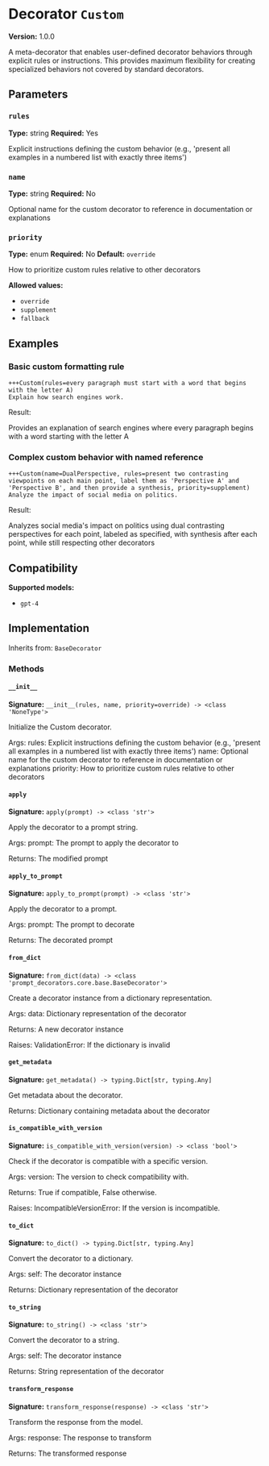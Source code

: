 # Decorator `Custom`

**Version:** 1.0.0

A meta-decorator that enables user-defined decorator behaviors through explicit rules or instructions. This provides maximum flexibility for creating specialized behaviors not covered by standard decorators.

## Parameters

### `rules`

**Type:** string
**Required:** Yes

Explicit instructions defining the custom behavior (e.g., 'present all examples in a numbered list with exactly three items')

### `name`

**Type:** string
**Required:** No

Optional name for the custom decorator to reference in documentation or explanations

### `priority`

**Type:** enum
**Required:** No
**Default:** `override`

How to prioritize custom rules relative to other decorators

**Allowed values:**

- `override`
- `supplement`
- `fallback`

## Examples

### Basic custom formatting rule

```
+++Custom(rules=every paragraph must start with a word that begins with the letter A)
Explain how search engines work.
```

Result:

Provides an explanation of search engines where every paragraph begins with a word starting with the letter A

### Complex custom behavior with named reference

```
+++Custom(name=DualPerspective, rules=present two contrasting viewpoints on each main point, label them as 'Perspective A' and 'Perspective B', and then provide a synthesis, priority=supplement)
Analyze the impact of social media on politics.
```

Result:

Analyzes social media's impact on politics using dual contrasting perspectives for each point, labeled as specified, with synthesis after each point, while still respecting other decorators

## Compatibility

**Supported models:**

- `gpt-4`

## Implementation

Inherits from: `BaseDecorator`

### Methods

#### `__init__`

**Signature:** `__init__(rules, name, priority=override) -> <class 'NoneType'>`

Initialize the Custom decorator.

Args:
    rules: Explicit instructions defining the custom behavior (e.g., 'present all examples in a numbered list with exactly three items')
    name: Optional name for the custom decorator to reference in documentation or explanations
    priority: How to prioritize custom rules relative to other decorators

#### `apply`

**Signature:** `apply(prompt) -> <class 'str'>`

Apply the decorator to a prompt string.

Args:
    prompt: The prompt to apply the decorator to


Returns:
    The modified prompt

#### `apply_to_prompt`

**Signature:** `apply_to_prompt(prompt) -> <class 'str'>`

Apply the decorator to a prompt.

Args:
    prompt: The prompt to decorate

Returns:
    The decorated prompt

#### `from_dict`

**Signature:** `from_dict(data) -> <class 'prompt_decorators.core.base.BaseDecorator'>`

Create a decorator instance from a dictionary representation.

Args:
    data: Dictionary representation of the decorator

Returns:
    A new decorator instance

Raises:
    ValidationError: If the dictionary is invalid

#### `get_metadata`

**Signature:** `get_metadata() -> typing.Dict[str, typing.Any]`

Get metadata about the decorator.

Returns:
    Dictionary containing metadata about the decorator

#### `is_compatible_with_version`

**Signature:** `is_compatible_with_version(version) -> <class 'bool'>`

Check if the decorator is compatible with a specific version.

Args:
    version: The version to check compatibility with.


Returns:
    True if compatible, False otherwise.


Raises:
    IncompatibleVersionError: If the version is incompatible.

#### `to_dict`

**Signature:** `to_dict() -> typing.Dict[str, typing.Any]`

Convert the decorator to a dictionary.

Args:
    self: The decorator instance

Returns:
    Dictionary representation of the decorator

#### `to_string`

**Signature:** `to_string() -> <class 'str'>`

Convert the decorator to a string.

Args:
    self: The decorator instance

Returns:
    String representation of the decorator

#### `transform_response`

**Signature:** `transform_response(response) -> <class 'str'>`

Transform the response from the model.

Args:
    response: The response to transform

Returns:
    The transformed response
